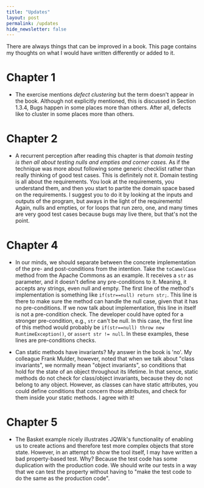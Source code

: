 ```yaml
---
title: "Updates"
layout: post
permalink: /updates
hide_newsletter: false
---
```


There are always things that can be improved in a book. This page contains my thoughts on what I would have written differently or added to it.

# Chapter 1

* The exercise mentions _defect clustering_ but the term doesn't appear in the book. Although not explicitly mentioned, this is discussed in Section 1.3.4, Bugs happen in some places more than others. After all, defects like to cluster in some places more than others.

# Chapter 2

* A recurrent perception after reading this chapter is that _domain testing is then all about testing nulls and empties and corner cases._ As if the technique was more about following some generic checklist rather than really thinking of good test cases. This is definitely not it. Domain testing is all about the requirements. You look at the requirements, you understand them, and then you start to partite the domain space based on the requirements. I suggest you to do it by looking at the inputs and outputs of the program, but aways in the light of the requirements! Again, nulls and empties, or for loops that run zero, one, and many times are very good test cases because bugs may live there, but that's not the point. 

# Chapter 4

* In our minds, we should separate between the concrete implementation of the pre- and post-conditions from the intention. Take the `toCamelCase` method from the Apache Commons as an example. It receives a `str` as parameter, and it doesn't define any pre-conditions to it. Meaning, it accepts any strings, even null and empty. The first line of the method's implementation is something like `if(str==null) return str;`. This line is there to make sure the method can handle the null case, given that it has no pre-conditions. If we now talk about implementation, this line in itself is not a pre-condition check. The developer could have opted for a stronger pre-condition, e.g., `str` can't be null. In this case, the first line of this method would probably be `if(str==null) throw new RuntimeException()`, or `assert str != null`. In these examples, these lines are pre-conditions checks. 

* Can static methods have invariants? My answer in the book is 'no'. My colleague Frank Mulder, however, noted that when we talk about "class invariants", we normally mean "object invariants", so conditions that hold for the state of an object throughout its lifetime. In that sence, static methods do not check for class/object invariants, because they do not belong to any object. However, as classes can have static attributes, you could define conditions that concern those attributes, and check for them inside your static methods. I agree with it!

# Chapter 5

* The Basket example nicely illustrates JQWik's functionality of enabling us to create actions and therefore test more complex objects that store state. However, in an attempt to show the tool itself, I may have written a bad property-based test. Why? Because the test code has some duplication with the production code. We should write our tests in a way that we can test the property without having to "make the test code to do the same as the production code".
